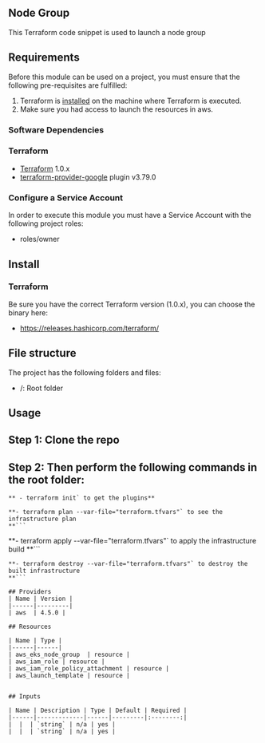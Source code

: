 ## Node Group

This Terraform code snippet is used to launch a node group

## Requirements

Before this module can be used on a project, you must ensure that the following pre-requisites are fulfilled:

1. Terraform is [installed](#software-dependencies) on the machine where Terraform is executed.
2. Make sure you had access to launch the resources in aws.


### Software Dependencies
### Terraform
- [Terraform](https://www.terraform.io/downloads.html) 1.0.x
- [terraform-provider-google](https://github.com/terraform-providers/terraform-provider-google) plugin v3.79.0

### Configure a Service Account
In order to execute this module you must have a Service Account with the
following project roles:
- roles/owner

## Install

### Terraform
Be sure you have the correct Terraform version (1.0.x), you can choose the binary here:
- https://releases.hashicorp.com/terraform/

## File structure
The project has the following folders and files:

- /: Root folder
 
## Usage

## Step 1: Clone the repo
## Step 2: Then perform the following commands in the root folder:




```
** - terraform init` to get the plugins**
```

```
**- terraform plan --var-file="terraform.tfvars"` to see the infrastructure plan
**```

```
**- terraform apply --var-file="terraform.tfvars"` to apply the infrastructure build
**```

```
**- terraform destroy --var-file="terraform.tfvars"` to destroy the built infrastructure
**```

## Providers
| Name | Version |
|------|---------|
| aws  | 4.5.0 |

## Resources

| Name | Type |
|------|------|
| aws_eks_node_group  | resource |
| aws_iam_role | resource |
| aws_iam_role_policy_attachment | resource |
| aws_launch_template | resource |


## Inputs

| Name | Description | Type | Default | Required |
|------|-------------|------|---------|:--------:|
|  |  | `string` | n/a | yes |
|  |  | `string` | n/a | yes |
